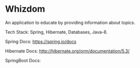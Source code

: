 # Whizdom
An application to educate by providing information about topics.

Tech Stack: Spring, Hibernate, Databases, Java-8.

Spring Docs: https://spring.io/docs

Hibernate Docs: http://hibernate.org/orm/documentation/5.3/

SpringBoot Docs:
